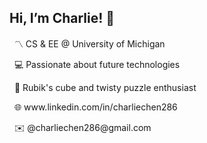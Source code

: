 <h2>Hi, I’m Charlie! 👋</h2>

<p>&nbsp;&nbsp;〽️ CS & EE @ University of Michigan</p>
<p>&nbsp;&nbsp;💻 Passionate about future technologies</p>
<p>&nbsp;&nbsp;🧩 Rubik's cube and twisty puzzle enthusiast</p>
<p>&nbsp;&nbsp;🌐 www.linkedin.com/in/charliechen286</p>
<p>&nbsp;&nbsp;✉️ @charliechen286@gmail.com</p>

<!---
charliechen286/charliechen286 is a ✨ special ✨ repository because its `README.md` (this file) appears on your GitHub profile.
You can click the Preview link to take a look at your changes.
--->
